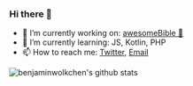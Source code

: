 ### Hi there 👋

- 🔭 I’m currently working on: [awesomeBible :blue_book:](https://awesomebible.de)
- 🌱 I’m currently learning: JS, Kotlin, PHP
- 📫 How to reach me: [Twitter](https://twitter.com/benwoelkchen), [Email](mailto:bwolkchen+gh@gmail.com)

![benjaminwolkchen's github stats](https://github-readme-stats.vercel.app/api?username=benjaminwolkchen&hide=["issues"]&show_icons=true)
